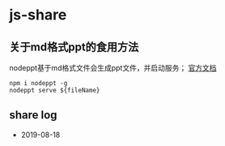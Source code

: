 # js-share


## 关于md格式ppt的食用方法

nodeppt基于md格式文件会生成ppt文件，并启动服务；
[官方文档](https://github.com/ksky521/nodePPT)

```shell
npm i nodeppt -g
nodeppt serve ${fileName}
```


## share log
- 2019-08-18